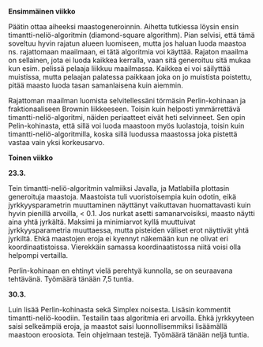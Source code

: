 **Ensimmäinen viikko**

Päätin ottaa aiheeksi maastogeneroinnin. Aihetta tutkiessa löysin ensin timantti-neliö-algoritmin (diamond-square algorithm). Pian selvisi, että tämä soveltuu hyvin rajatun alueen luomiseen, mutta jos haluan luoda maastoa ns. rajattomaan maailmaan, ei tätä algoritmia voi käyttää. Rajaton maailma on sellainen, jota ei luoda kaikkea kerralla, vaan sitä generoituu sitä mukaa kun esim. pelissä pelaaja liikkuu maailmassa. Kaikkea ei voi säilyttää muistissa, mutta pelaajan palatessa paikkaan joka on jo muistista poistettu, pitää maasto luoda tasan samanlaisena kuin aiemmin. 

Rajattoman maailman luomista selvitellessäni törmäsin Perlin-kohinaan ja fraktionaaliseen Brownin liikkeeseen. Toisin kuin helposti ymmärrettävä timantti-neliö-algoritmi, näiden periaatteet eivät heti selvinneet. Sen opin Pelin-kohinasta, että sillä voi luoda maastoon myös luolastoja, toisin kuin timantti-neliö-algoritmilla, koska sillä luodussa maastossa joka pistettä vastaa vain yksi korkeusarvo.

**Toinen viikko**

**23.3.**

Tein timantti-neliö-algoritmin valmiiksi Javalla, ja Matlabilla plottasin generoituja maastoja. Maastoista tuli vuoristoisempia kuin odotin, eikä jyrkkyysparametrin muuttaminen näyttänyt vaikuttavan huomattavasti kuin hyvin pienillä arvoilla, < 0.1. Jos nurkat asetti samanarvoisiksi, maasto näytti aina yhtä jyrkältä. Maksimi ja minimiarvot kyllä muuttuivat jyrkkyysparametria muuttaessa, mutta pisteiden väliset erot näyttivät yhtä jyrkiltä. Ehkä maastojen eroja ei kyennyt näkemään kun ne olivat eri koordinaatistoissa. Vierekkäin samassa koordinaatistossa niitä voisi olla helpompi vertailla.

Perlin-kohinaan en ehtinyt vielä perehtyä kunnolla, se on seuraavana tehtävänä. Työmäärä tänään 7,5 tuntia.

**30.3.**

Luin lisää Perlin-kohinasta sekä Simplex noisesta. Lisäsin kommentit timantti-neliö-koodiin. Testailin taas algoritmia eri arvoilla. Ehkä jyrkkyyteen saisi selkeämpiä eroja, ja maastot saisi luonnollisemmiksi lisäämällä maastoon eroosiota. Tein ohjelmaan testejä. Työmäärä tänään neljä tuntia.
